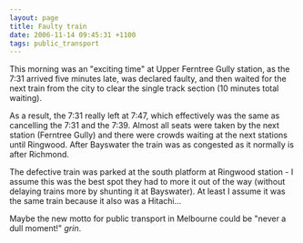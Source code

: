 ```yaml
---
layout: page
title: Faulty train
date: 2006-11-14 09:45:31 +1100
tags: public_transport
---
```


This morning was an "exciting time" at Upper Ferntree Gully station, as the 7:31 arrived five minutes late, was declared faulty, and then waited for the next train from the city to clear the single track section (10 minutes total waiting).

As a result, the 7:31 really left at 7:47, which effectively was the same as cancelling the 7:31 and the 7:39. Almost all seats were taken by the next station (Ferntree Gully) and there were crowds waiting at the next stations until Ringwood. After Bayswater the train was as congested as it normally is after Richmond.

The defective train was parked at the south platform at Ringwood station - I assume this was the best spot they had to more it out of the way (without delaying trains more by shunting it at Bayswater). At least I assume it was the same train because it also was a Hitachi...

Maybe the new motto for public transport in Melbourne could be "never a dull moment!" *grin*.
